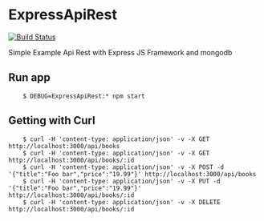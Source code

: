 # ExpressApiRest

[![Build Status](https://travis-ci.org/Tony133/ExpressApiRest.svg?branch=master)](https://travis-ci.org/Tony133/ExpressApiRest)

Simple Example Api Rest with Express JS Framework and mongodb

## Run app

```
	$ DEBUG=ExpressApiRest:* npm start
```

## Getting with Curl 

```
    $ curl -H 'content-type: application/json' -v -X GET http://localhost:3000/api/books 
    $ curl -H 'content-type: application/json' -v -X GET http://localhost:3000/api/books/:id
    $ curl -H 'content-type: application/json' -v -X POST -d '{"title":"Foo bar","price":"19.99"}' http://localhost:3000/api/books 
    $ curl -H 'content-type: application/json' -v -X PUT -d '{"title":"Foo bar","price":"19.99"}' http://localhost:3000/api/books/:id
    $ curl -H 'content-type: application/json' -v -X DELETE http://localhost:3000/api/books/:id
```

